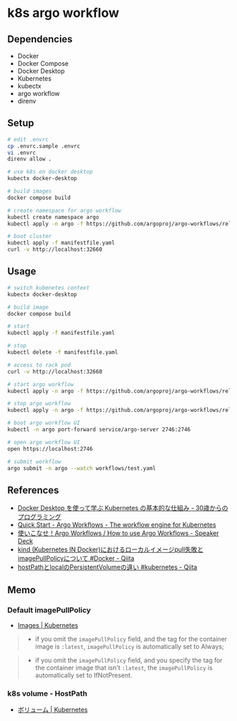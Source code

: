 # k8s argo workflow

## Dependencies

- Docker
- Docker Compose
- Docker Desktop
- Kubernetes
- kubectx
- argo workflow
- direnv

## Setup

```sh
# edit .envrc
cp .envrc.sample .envrc
vi .envrc
direnv allow .

# use k8s on docker desktop
kubectx docker-desktop

# build images
docker compose build

# create namespace for argo workflow
kubectl create namespace argo
kubectl apply -n argo -f https://github.com/argoproj/argo-workflows/releases/download/${ARGO_WORKFLOWS_VERSION}/quick-start-minimal.yaml

# boot cluster
kubectl apply -f manifestfile.yaml
curl -v http://localhost:32660
```

## Usage

```sh
# switch kubenetes context
kubectx docker-desktop

# build image
docker compose build

# start
kubectl apply -f manifestfile.yaml

# stop
kubectl delete -f manifestfile.yaml

# access to rack pod
curl -v http://localhost:32660

# start argo workflow
kubectl apply -n argo -f https://github.com/argoproj/argo-workflows/releases/download/${ARGO_WORKFLOWS_VERSION}/quick-start-minimal.yaml

# stop argo workflow
kubectl apply -n argo -f https://github.com/argoproj/argo-workflows/releases/download/${ARGO_WORKFLOWS_VERSION}/quick-start-minimal.yaml

# boot argo workflow UI
kubectl -n argo port-forward service/argo-server 2746:2746

# open argo workflow UI
open https://localhost:2746

# submit workflow
argo submit -n argo --watch workflows/test.yaml
```

## References

- [Docker Desktop を使って学ぶ Kubernetes の基本的な仕組み - 30歳からのプログラミング](https://numb86-tech.hatenablog.com/entry/2023/09/19/211324)
- [Quick Start - Argo Workflows - The workflow engine for Kubernetes](https://argo-workflows.readthedocs.io/en/stable/quick-start/)
- [使いこなせ！Argo Workflows / How to use Argo Workflows - Speaker Deck](https://speakerdeck.com/makocchi/how-to-use-argo-workflows)
- [kind (Kubernetes IN Docker)におけるローカルイメージpull失敗とimagePullPolicyについて #Docker - Qiita](https://qiita.com/yokawasa/items/bba45ad775bbf8ac25c3)
- [hostPathとlocalのPersistentVolumeの違い #kubernetes - Qiita](https://qiita.com/sotoiwa/items/09d2f43a35025e7be782)

## Memo

### Default imagePullPolicy

- [Images | Kubernetes](https://kubernetes.io/docs/concepts/containers/images/#imagepullpolicy-defaulting)

> * if you omit the `imagePullPolicy` field, and the tag for the container image is `:latest`, `imagePullPolicy` is automatically set to Always;

> * if you omit the `imagePullPolicy` field, and you specify the tag for the container image that isn't `:latest`, the `imagePullPolicy` is automatically set to IfNotPresent.


### k8s volume - HostPath

- [ボリューム | Kubernetes](https://kubernetes.io/ja/docs/concepts/storage/volumes/#hostpath)
